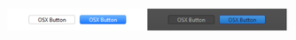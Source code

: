 ﻿![](/ContentBlog/OSXbtns.png)

<script src="https://gist.github.com/midiway/ad389600e9bd7fdfeca7f0bae764fbd7.js"></script>